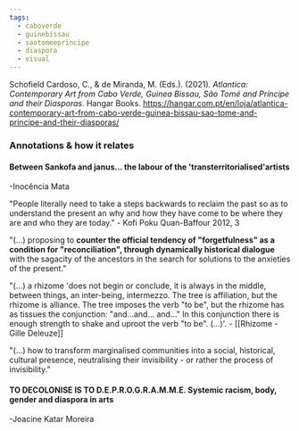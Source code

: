 ```yaml
---
tags:
  - caboverde
  - guinebissau
  - saotomeeprincipe
  - diaspora
  - visual
---
```

Schofield Cardoso, C., & de Miranda, M. (Eds.). (2021). _Atlantica: Contemporary Art from Cabo Verde, Guinea Bissau, São Tomé and Príncipe and their Diasporas_. Hangar Books.
https://hangar.com.pt/en/loja/atlantica-contemporary-art-from-cabo-verde-guinea-bissau-sao-tome-and-principe-and-their-diasporas/

### Annotations & how it relates
#### Between Sankofa and janus... the labour of the 'transterritorialised'artists
-Inocência Mata

"People literally need to take a steps backwards to reclaim the past so as to understand the present an why and how they have come to be where they are and who they are today." - Kofi Poku Quan-Baffour 2012, 3

"(...) proposing to **counter the official tendency of "forgetfulness" as a condition for "reconciliation", through dynamically historical dialogue** with the sagacity of the ancestors in the search for solutions to the anxieties of the present."

"(...) a rhizome 'does not begin or conclude, it is always in the middle, between things, an inter-being, intermezzo. The tree is affiliation, but the rhizome is alliance. The tree imposes the verb "to be", but the rhizome has as tissues the conjunction: "and...and... and..." In this conjunction there is enough strength to shake and uproot the verb "to be". (...)'.  - [[Rhizome - Gille Deleuze]]

"(...) how to transform marginalised communities into a social, historical, cultural presence, neutralising their invisibility - or rather the process of invisibility."

#### TO DECOLONISE IS TO D.E.P.R.O.G.R.A.M.M.E. Systemic racism, body, gender and diaspora in arts
-Joacine Katar Moreira

